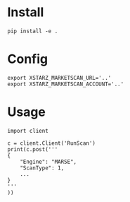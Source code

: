 # Install
```
pip install -e .
```

# Config
```
export XSTARZ_MARKETSCAN_URL='..'
export XSTARZ_MARKETSCAN_ACCOUNT='..'
```
# Usage
```
import client

c = client.Client('RunScan')
print(c.post('''
{
    "Engine": "MARSE",
    "ScanType": 1,
    ...
}
'''
))

```
